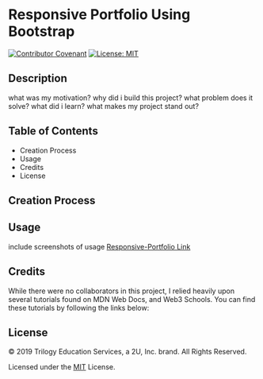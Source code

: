 # Responsive Portfolio Using Bootstrap

[![Contributor Covenant](https://img.shields.io/badge/Contributor%20Covenant-v2.0%20adopted-ff69b4.svg)](code_of_conduct.md)
[![License: MIT](https://img.shields.io/badge/License-MIT-yellow.svg)](https://opensource.org/licenses/MIT)

## Description
what was my motivation?
why did i build this project?
what problem does it solve?
what did i learn?
what makes my project stand out?


## Table of Contents
* Creation Process
* Usage
* Credits
* License

## Creation Process

## Usage
include screenshots of usage
[Responsive-Portfolio Link](https://kev-luo.github.io/responsive-portfolio/)

## Credits
While there were no collaborators in this project, I relied heavily upon several tutorials found on MDN Web Docs, and Web3 Schools. You can find these tutorials by following the links below:

## License
© 2019 Trilogy Education Services, a 2U, Inc. brand. All Rights Reserved.

Licensed under the [MIT](https://github.com/microsoft/vscode/blob/master/LICENSE.txt) License.




